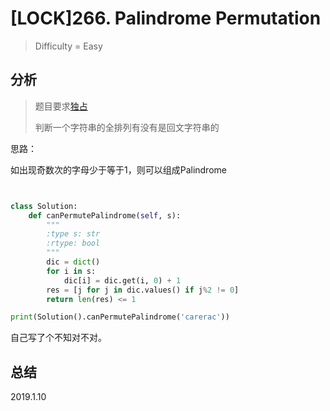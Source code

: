 # [LOCK]266. Palindrome Permutation
> Difficulty = Easy

## 分析

> 题目要求[独占](http://www.cnblogs.com/grandyang/p/5223238.html)
>
> 判断一个字符串的全排列有没有是回文字符串的

思路：

如出现奇数次的字母少于等于1，则可以组成Palindrome

```python


class Solution:
    def canPermutePalindrome(self, s):
        """
        :type s: str
        :rtype: bool
        """
        dic = dict()
        for i in s:
        	dic[i] = dic.get(i, 0) + 1
        res = [j for j in dic.values() if j%2 != 0]
        return len(res) <= 1

print(Solution().canPermutePalindrome('carerac'))
```

自己写了个不知对不对。

## 总结


2019.1.10